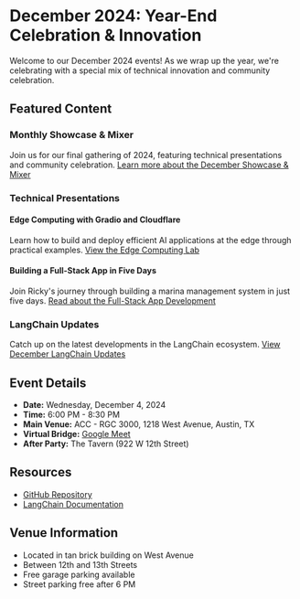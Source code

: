 # December 2024: Year-End Celebration & Innovation

Welcome to our December 2024 events! As we wrap up the year, we're celebrating with a special mix of technical innovation and community celebration.

## Featured Content

### Monthly Showcase & Mixer
Join us for our final gathering of 2024, featuring technical presentations and community celebration.
[Learn more about the December Showcase & Mixer](showcase-and-mixer)

### Technical Presentations

#### Edge Computing with Gradio and Cloudflare
Learn how to build and deploy efficient AI applications at the edge through practical examples.
[View the Edge Computing Lab](gradio-edge-computing-lab)

#### Building a Full-Stack App in Five Days
Join Ricky's journey through building a marina management system in just five days.
[Read about the Full-Stack App Development](full-stack-app-five-days)

### LangChain Updates
Catch up on the latest developments in the LangChain ecosystem.
[View December LangChain Updates](langchain-news-and-updates)

## Event Details

- **Date:** Wednesday, December 4, 2024
- **Time:** 6:00 PM - 8:30 PM
- **Main Venue:** ACC - RGC 3000, 1218 West Avenue, Austin, TX
- **Virtual Bridge:** [Google Meet](https://meet.google.com/dkm-xwbm-hhs)
- **After Party:** The Tavern (922 W 12th Street)

## Resources
- [GitHub Repository](https://github.com/aimug-org/austin_langchain)
- [LangChain Documentation](https://python.langchain.com/docs/get_started/introduction.html)

## Venue Information
- Located in tan brick building on West Avenue
- Between 12th and 13th Streets
- Free garage parking available
- Street parking free after 6 PM
